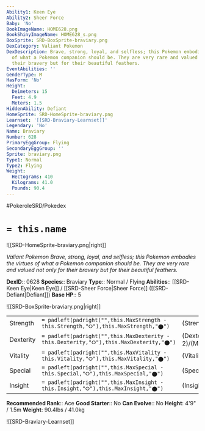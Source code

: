 ```yaml
---
Ability1: Keen Eye
Ability2: Sheer Force
Baby: 'No'
BookImageName: HOME628.png
BookShinyImageName: HOME628_s.png
BoxSprite: SRD-BoxSprite-braviary.png
DexCategory: Valiant Pokemon
DexDescription: Brave, strong, loyal, and selfless; this Pokemon embodies the virtues
  of what a Pokemon companion should be. They are very rare and valued not only for
  their bravery but for their beautiful feathers.
EventAbilities: ''
GenderType: M
HasForm: 'No'
Height:
  Deimeters: 15
  Feet: 4.9
  Meters: 1.5
HiddenAbility: Defiant
HomeSprite: SRD-HomeSprite-braviary.png
Learnset: '[[SRD-Braviary-Learnset]]'
Legendary: 'No'
Name: Braviary
Number: 628
PrimaryEggGroup: Flying
SecondaryEggGroup: ''
Sprite: braviary.png
Type1: Normal
Type2: Flying
Weight:
  Hectograms: 410
  Kilograms: 41.0
  Pounds: 90.4
---
```


#PokeroleSRD/Pokedex

# `= this.name`

![[SRD-HomeSprite-braviary.png|right]]

*Valiant Pokemon*
*Brave, strong, loyal, and selfless; this Pokemon embodies the virtues of what a Pokemon companion should be. They are very rare and valued not only for their bravery but for their beautiful feathers.*

**DexID**:: 0628
**Species**:: Braviary
**Type**:: Normal / Flying
**Abilities**:: [[SRD-Keen Eye|Keen Eye]] / [[SRD-Sheer Force|Sheer Force]] ([[SRD-Defiant|Defiant]])
**Base HP**:: 5

![[SRD-BoxSprite-braviary.png|right]]

|           |                                                                                        |                                          |
| --------- | -------------------------------------------------------------------------------------- | ---------------------------------------- |
| Strength  | `= padleft(padright("",this.MaxStrength - this.Strength,"⭘"),this.MaxStrength,"⬤")`    | (Strength::3)/(MaxStrength::7)   |
| Dexterity | `= padleft(padright("",this.MaxDexterity - this.Dexterity,"⭘"),this.MaxDexterity,"⬤")` | (Dexterity:: 2)/(MaxDexterity::5) |
| Vitality  | `= padleft(padright("",this.MaxVitality - this.Vitality,"⭘"),this.MaxVitality,"⬤")`    | (Vitality::2)/(MaxVitality::5)   |
| Special   | `= padleft(padright("",this.MaxSpecial - this.Special,"⭘"),this.MaxSpecial,"⬤")`       | (Special::2)/(MaxSpecial::4)     |
| Insight   | `= padleft(padright("",this.MaxInsight - this.Insight,"⭘"),this.MaxInsight,"⬤")`       | (Insight::2)/(MaxInsight::5)     |

**Recommended Rank**:: Ace
**Good Starter**:: No
**Can Evolve**:: No
**Height**: 4'9" / 1.5m
**Weight**: 90.4lbs / 41.0kg

![[SRD-Braviary-Learnset]]